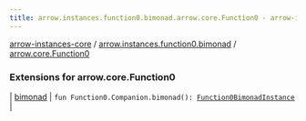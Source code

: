 ```yaml
---
title: arrow.instances.function0.bimonad.arrow.core.Function0 - arrow-instances-core
---
```


[arrow-instances-core](../../index.html) / [arrow.instances.function0.bimonad](../index.html) / [arrow.core.Function0](./index.html)

### Extensions for arrow.core.Function0

| [bimonad](bimonad.html) | `fun Function0.Companion.bimonad(): `[`Function0BimonadInstance`](../../arrow.instances/-function0-bimonad-instance/index.html) |

